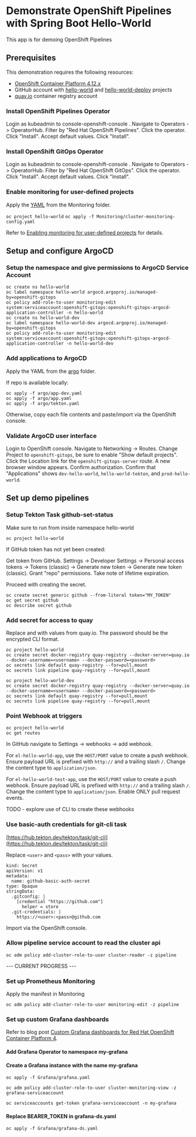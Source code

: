 # Demonstrate OpenShift Pipelines with Spring Boot Hello-World

This app is for demoing OpenShift Pipelines

## Prerequisites

This demonstration requires the following resources:
- [OpenShift Container Platform 4.12.x](https://www.redhat.com/en/technologies/cloud-computing/openshift/try-it)
- GitHub account with [hello-world](https://github.com/rseip-rh/hello-world) and [hello-world-deploy](https://github.com/rseip-rh/hello-world-deploy) projects
- [quay.io](https://quay.io/user/rseip/) container registry account

### Install OpenShift Pipelines Operator

Login as kubeadmin to console-openshift-console . Navigate to Operators -> OperatorHub. Filter by "Red Hat OpenShift Pipelines". Click the operator. Click "Install". Accept default values. Click "Install".

### Install OpenShift GitOps Operator

Login as kubeadmin to console-openshift-console . Navigate to Operators -> OperatorHub. Filter by "Red Hat OpenShift GitOps". Click the operator. Click "Install". Accept default values. Click "Install".

### Enable monitoring for user-defined projects

Apply the [YAML](Monitoring/cluster-monitoring-config.yaml) from the Monitoring folder.

`oc project hello-world`
`oc apply -f Monitoring/cluster-monitoring-config.yaml`

Refer to [Enabling monitoring for user-defined projects](https://docs.openshift.com/container-platform/4.11/monitoring/enabling-monitoring-for-user-defined-projects.html) for details.

## Setup and configure ArgoCD

### Setup the namespace and give permissions to ArgoCD Service Account

```
oc create ns hello-world
oc label namespace hello-world argocd.argoproj.io/managed-by=openshift-gitops
oc policy add-role-to-user monitoring-edit system:serviceaccount:openshift-gitops:openshift-gitops-argocd-application-controller -n hello-world
oc create ns hello-world-dev
oc label namespace hello-world-dev argocd.argoproj.io/managed-by=openshift-gitops
oc policy add-role-to-user monitoring-edit system:serviceaccount:openshift-gitops:openshift-gitops-argocd-application-controller -n hello-world-dev
```

### Add applications to ArgoCD

Apply the YAML from the [argo](argo/) folder.

If repo is available locally:

```
oc apply -f argo/app-dev.yaml
oc apply -f argo/app.yaml
oc apply -f argo/tekton.yaml
```

Otherwise, copy each file contents and paste/import via the OpenShift console.

### Validate ArgoCD user interface

Login to OpenShift console. Navigate to Networking -> Routes. Change Project to `openshift-gitops`, be sure to enable "Show default projects". Click the Location link for the `openshift-gitops-server` route. A new browser window appears. Confirm authorization. Confirm that "Applications" shows `dev-hello-world`, `hello-world-tekton`, and `prod-hello-world`.

## Set up demo pipelines

### Setup Tekton Task github-set-status

Make sure to run from inside namespace hello-world

`oc project hello-world`

If GitHub token has not yet been created:

Get token from GitHub. Settings -> Developer Settings -> Personal access tokens -> Tokens (classic) -> Generate new token -> Generate new token (classic). Grant "repo" permissions. Take note of lifetime expiration.

Proceed with creating the secret.

```
oc create secret generic github --from-literal token="MY_TOKEN"
oc get secret github
oc describe secret github
```

### Add secret for access to quay

Replace <username> and <password> with values from quay.io. The password should be the encrypted CLI format.

```
oc project hello-world
oc create secret docker-registry quay-registry --docker-server=quay.io --docker-username=<username> --docker-password=<password>
oc secrets link default quay-registry --for=pull,mount
oc secrets link pipeline quay-registry --for=pull,mount
```

```
oc project hello-world-dev
oc create secret docker-registry quay-registry --docker-server=quay.io --docker-username=<username> --docker-password=<password>
oc secrets link default quay-registry --for=pull,mount
oc secrets link pipeline quay-registry --for=pull,mount
```

### Point Webhook at triggers

```
oc project hello-world
oc get routes
```

In GitHub navigate to Settings -> webhooks -> add webhook.

For `el-hello-world-app`, use the `HOST/PORT` value to create a push webhook. Ensure payload URL is prefixed with `http://` and a trailing slash `/`. Change the content type to `application/json`.

For `el-hello-world-test-app`, use the `HOST/PORT` value to create a push webhook. Ensure payload URL is prefixed with `http://` and a trailing slash `/`. Change the content type to `application/json`. Enable ONLY pull request events.

TODO - explore use of CLI to create these webhooks
  
### Use basic-auth credentials for git-cli task

[https://hub.tekton.dev/tekton/task/git-cli](https://hub.tekton.dev/tekton/task/git-cli)

Replace `<user>` and `<pass>` with your values.

```
kind: Secret
apiVersion: v1
metadata:
  name: github-basic-auth-secret
type: Opaque
stringData:
  .gitconfig: |
    [credential "https://github.com"]
      helper = store
  .git-credentials: |
    https://<user>:<pass>@github.com
```

Import via the OpenShift console.

### Allow pipeline service account to read the cluster api

`oc adm policy add-cluster-role-to-user cluster-reader -z pipeline`

--- CURRENT PROGRESS ---

### Set up Prometheus Monitoring

Apply the manifest in Monitoring

`oc adm policy add-cluster-role-to-user monitoring-edit -z pipeline`

### Set up custom Grafana dashboards

Refer to blog post [Custom Grafana dashboards for Red Hat OpenShift Container Platform 4](https://www.redhat.com/en/blog/custom-grafana-dashboards-red-hat-openshift-container-platform-4).

#### Add Grafana Operator to namespace my-grafana

#### Create a Grafana instance with the name my-grafana

`oc apply -f Grafana/grafana.yaml`

`oc adm policy add-cluster-role-to-user cluster-monitoring-view -z grafana-serviceaccount`

`oc serviceaccounts get-token grafana-serviceaccount -n my-grafana`

#### Replace BEARER_TOKEN in grafana-ds.yaml

`oc apply -f Grafana/grafana-ds.yaml`
